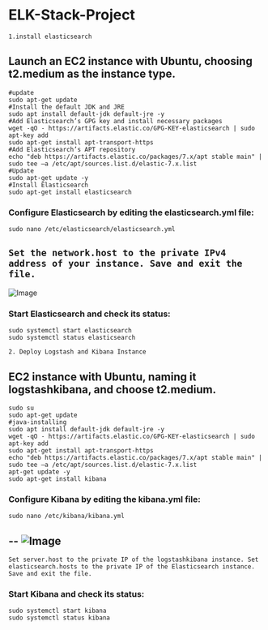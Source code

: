 # ELK-Stack-Project

``1.install elasticsearch`` 
## Launch an EC2 instance with Ubuntu, choosing t2.medium as the instance type.

```
#update
sudo apt-get update
#Install the default JDK and JRE
sudo apt install default-jdk default-jre -y
#Add Elasticsearch’s GPG key and install necessary packages
wget -qO - https://artifacts.elastic.co/GPG-KEY-elasticsearch | sudo apt-key add 
sudo apt-get install apt-transport-https
#Add Elasticsearch’s APT repository
echo "deb https://artifacts.elastic.co/packages/7.x/apt stable main" | sudo tee –a /etc/apt/sources.list.d/elastic-7.x.list
#Update
sudo apt-get update -y
#Install Elasticsearch
sudo apt-get install elasticsearch

```

### Configure Elasticsearch by editing the elasticsearch.yml file:
```
sudo nano /etc/elasticsearch/elasticsearch.yml
```
``
Set the network.host to the private IPv4 address of your instance.
Save and exit the file.
``
--
![Image](https://i.imgur.com/FQkT8YG.png)

### Start Elasticsearch and check its status:
```
sudo systemctl start elasticsearch 
sudo systemctl status elasticsearch
```


``
2. Deploy Logstash and Kibana Instance
``
## EC2 instance with Ubuntu, naming it logstashkibana, and choose t2.medium.

```
sudo su
sudo apt-get update
#java-installing
sudo apt install default-jdk default-jre -y
wget -qO - https://artifacts.elastic.co/GPG-KEY-elasticsearch | sudo apt-key add 
sudo apt-get install apt-transport-https
echo "deb https://artifacts.elastic.co/packages/7.x/apt stable main" | sudo tee –a /etc/apt/sources.list.d/elastic-7.x.list
apt-get update -y
sudo apt-get install kibana
```

### Configure Kibana by editing the kibana.yml file:
```
sudo nano /etc/kibana/kibana.yml
```
--
![Image](https://i.imgur.com/QgpY0iI.png)
--

``
Set server.host to the private IP of the logstashkibana instance.
Set elasticsearch.hosts to the private IP of the Elasticsearch instance.
Save and exit the file.
``

### Start Kibana and check its status:
```
sudo systemctl start kibana 
sudo systemctl status kibana
```
